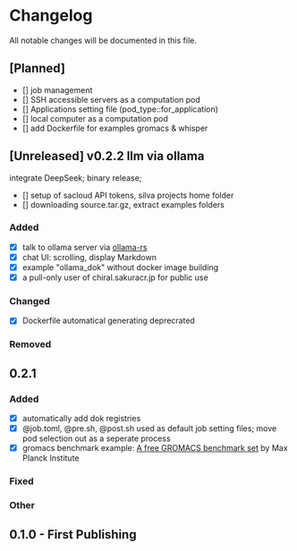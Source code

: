 # Changelog
All notable changes will be documented in this file.

## [Planned]
- [] job management
- [] SSH accessible servers as a computation pod 
- [] Applications setting file (pod_type::for_application)
- [] local computer as a computation pod
- [] add Dockerfile for examples gromacs & whisper 

## [Unreleased] v0.2.2 llm via ollama
integrate DeepSeek; binary release;
- [] setup of sacloud API tokens, silva projects home folder
- [] downloading  source.tar.gz, extract examples folders

### Added
- [x] talk to ollama server via [ollama-rs](https://github.com/pepperoni21/ollama-rs)
- [x] chat UI: scrolling, display Markdown
- [x] example "ollama_dok" without docker image building
- [x] a pull-only user of chiral.sakuracr.jp for public use

### Changed
- [x] Dockerfile automatical generating deprecrated

### Removed



## 0.2.1

### Added
- [x] automatically add dok registries
- [x] @job.toml, @pre.sh, @post.sh used as default job setting files; move pod selection out as a seperate process
- [x] gromacs benchmark example: [A free GROMACS benchmark set](https://www.mpinat.mpg.de/grubmueller/bench) by Max Planck Institute

### Fixed


### Other


## 0.1.0 - First Publishing
